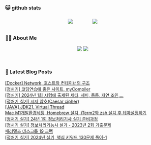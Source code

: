 
###  🐱 github stats  

<div id="main" align="center">
    <img src="https://github-readme-stats.vercel.app/api?username=peterica&count_private=true&show_icons=true&theme=radical"
        style="height: auto; margin-left: 20px; margin-right: 20px; padding: 10px;"/>
    <img src="https://github-readme-stats.vercel.app/api/top-langs/?username=peterica&layout=compact"   
        style="height: auto; margin-left: 20px; margin-right: 20px; padding: 10px;"/>
</div>

###  💁‍♀️ About Me  
<p align="center">
    <a href="https://peterica.tistory.com/"><img src="https://img.shields.io/badge/Blog-FF5722?style=flat-square&logo=Blogger&logoColor=white"/></a>
    <a href="mailto:ilovefran.ofm@gmail.com"><img src="https://img.shields.io/badge/Gmail-d14836?style=flat-square&logo=Gmail&logoColor=white&link=ilovefran.ofm@gmail.com"/></a>
</p>

<br>

### 📕 Latest Blog Posts   

<a href ="https://peterica.tistory.com/646"> [Docker] Network, 호스트와 컨테이너의 구조 </a> <br><a href ="https://peterica.tistory.com/644"> [정처기] 코딩연습에 좋은 사이트, myCompiler </a> <br><a href ="https://peterica.tistory.com/645"> [정처기] 2024년 1회 시험에 출제된 세타, 세미, 동등, 자연 조인,... </a> <br><a href ="https://peterica.tistory.com/643"> [정처기 실기] 시저 암호(Caesar cipher) </a> <br><a href ="https://peterica.tistory.com/642"> [JAVA] JDK21, Virtual Thread </a> <br><a href ="https://peterica.tistory.com/107"> Mac M1개발환경세팅, Homebrew 설치, iTerm2와 zsh 설치 후 테마설정하기 </a> <br><a href ="https://peterica.tistory.com/593"> [정처기 실기] 24년 1회 정보처리기사 실기 준비과정 </a> <br><a href ="https://peterica.tistory.com/630"> [정처기 실기] 정보처리기능사 실기 - 2023년 2회 기출문제 </a> <br><a href ="https://peterica.tistory.com/475"> 패러렐즈 데스크톱 19 크랙 </a> <br><a href ="https://peterica.tistory.com/638"> [정처기 실기] 2024년 실기, 핵심 키워드 130문제 풀이-1 </a> <br>